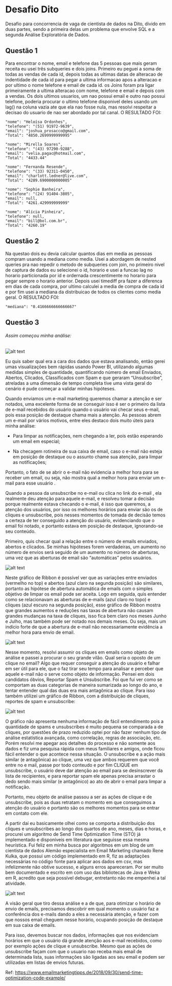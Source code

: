 # Desafio Dito
Desafio para concorrencia de vaga de cientista de dados na Dito, divido em duas partes, sendo a primeira delas um problema que envolve SQL e a segunda Análise Exploratória de Dados.

## Questão 1
Para encontrar o nome, email e telefone das 5 pessoas que mais geram receita eu usei três subqueries e dois joins. Primeiro eu peguei a soma de todas as vendas de cada id, depois todas as ultimas datas de alteracao de indentidade de cada id para pegar a ultima informacao apos a alteracao e por ultimo o nome telefone e email de cada id. os Joins foram pra ligar primeiramente a ultima alteracao com nome, telefone e email e depois com a vendas. Os dois ultimos usuarios, um nao possui email e outro nao possui telefone, poderia procurar o ultimo telefone disponivel deles usando um lag() na coluna vazia ate que ela nao fosse nula, mas resolvi respeitar a decisao do usuario de nao ser abordado por tal canal. O RESULTADO FOI:

    "nome": "Heloísa Ordonhes",
    "telefone": "(51) 91972-9639",
    "email": "joshua_prosacco@gmail.com",
    "Total": "4850.2699999999995"

    "nome": "Mirella Soares",
    "telefone": "(43) 97290-9288",
    "email": "velia.pagac@hotmail.com",
    "Total": "4433.44"

    "nome": "Fernanda Resende",
    "telefone": "(33) 92311-0450",
    "email": "charlott.ledner@live.com",
    "Total": "4289.6900000000005"
 
    "nome": "Sophie Banheira",
    "telefone": "(24) 91404-3805",
    "email": null,
    "Total": "4261.429999999999"
    
    "nome": "Alícia Pinheira",
    "telefone": null,
    "email": "bill@bol.com.br",
    "Total": "4260.19"
## Questão 2
Na questao dois eu devia calcular quantos dias em media as pessoas compram usando a mediana como media. Usei a abordagem de nested queries pra nao repedir o metodo de subqueries com join, no primeiro nivel de captura de dados eu selecionei o id, horario e usei a funcao lag no horario particionada por id e ordernada crescentimente no horario para pegar sempre o horario anterior. Depois usei timediff pra fazer a diferenca em dias de cada compra, por ultimo calculei a media de compra de cada id e por fim usei a mediana da distribuicao de todos os clientes como media geral. O RESULTADO FOI:

    "mediana": "0.4166666666666667"

## Questão 3
###### Assim começou minha análise:

![alt text](https://github.com/eleuuterio/desafiodito/blob/master/pictures/Capturar.PNG)

Eu quis saber qual era a cara dos dados que estava analisando, então gerei umas visualizações bem rápidas  usando Power BI, utilizando algumas medidas simples de quantidade, quantificando número de email Enviados, Abertos, Clicados, Classificados com Spam e que geraram “Unsubscribe”, atreladas a uma dimensão de tempo completa tive uma vista geral do cenário é pude começar a validar minhas hipóteses.

Quando enviamos um e-mail marketing queremos chamar a atenção e ser notados, uma excelente forma de se conseguir isso é ser o primeiro da lista de e-mail recebidos do usuário quando o usuário vai checar seus e-mail, pois essa posição de destaque chama mais a atenção.
As pessoas abrem um e-mail por vários motivos, entre eles destaco dois muito úteis para minha análise:

- Para limpar as notificações, nem chegando a ler, pois estão esperando um email em especial;

- Na checagem rotineira de sua caixa de email, caso o e-mail não esteja em posição de destaque ou o assunto chame sua atenção, para limpar as notificações;

Portanto, o fato de se abrir o e-mail não evidencia a melhor hora para se receber um email, ou seja, não mostra qual a melhor hora para enviar um  e-mail para esse usuário . 

Quando a pessoa da unsubscribe no e-mail ou clica no link do e-mail , ela realmente deu atenção para aquele e-mail, e resolveu tomar a decisão porque realmente estava checando o e-mail, é isso que queremos, a atenção dos usuários, por isso os melhores horários para enviar são os de cliques e unsubscribe, pois nesses momentos de tomada de decisão temos a certeza de ter conseguido a atenção do usuário, evidenciando que o email foi notado, e portanto estava em posição de destaque, ignorando-se seu conteúdo.

Primeiro, quis checar qual a relação entre o número de emails enviados, abertos e clicados. Se minhas hipóteses forem verdadeiras, um aumento no número de envios será seguido de um aumento no número de aberturas, uma vez que as aberturas de email são “automáticas”  pelos usuários.

![alt text](https://github.com/eleuuterio/desafiodito/blob/master/pictures/2.PNG)

Neste gráfico de Ribbon é possível ver que as variações entre enviados (vermelho no top) e abertos (azul claro na segunda posição) são similares, portanto as hipótese de abertura automática de emails com o simples objetivo de limpar os email pode ser aceita. 
Logo em seguida, quis entender como se relacionavam as aberturas de e-mails (azul claro no topo) e cliques (azul escuro na segunda posição), esse gráfico de Ribbon mostra que grandes aumentos e reduções nas taxas de abertura não causam grandes mudanças na taxa de cliques, isso fica bem claro nos meses Junho e Julho, mas também pode ser notado nos demais meses. Ou seja, mais um indício forte de que a abertura de e-mail não necessariamente evidência a melhor hora para envio de email.

![alt text](https://github.com/eleuuterio/desafiodito/blob/master/pictures/sem%20enviadas.PNG)

Nesse momento, resolvi assumir os cliques em emails como objeto de análise e passei a procurar o seu grande vilão.  Qual seria o oposto de um clique no email? Algo que requer conseguir a atenção do usuário e falhar em ser útil para ele, que o faz tirar seu tempo para analisar e perceber que aquele e-mail não o serve como objeto de informação. Pensei em dois candidatos óbvios, Reportar Spam e Unsubscribe.
Foi que fui ver como se comportam as duas categorias de maneira sumarizada ao longo do ano, e tentar entender qual das duas era mais antagônica ao clique. Para isso também utilizei um gráfico de Ribbon, com a distribuição de cliques, reportes de spam e unsubscribe:

![alt text](https://github.com/eleuuterio/desafiodito/blob/master/pictures/cliques%20spam%20e%20unsubriscrible.PNG)

O gráfico não apresenta nenhuma informação de fácil entendimento pois a quantidade de spams e unsubscribes é muito pequena se comparada a de cliques,  por questões de prazo reduzido optei por não fazer nenhum tipo de análise estatística avançada, como correlação, regras de associação, etc. Porém resolvi me apegar aos detalhes do processo e não somente aos dados e fiz uma pesquisa rápida com meus familiares e amigos, onde ficou fácil entender o que acontece nessa situação. O unsubscribe e a ação mais  similar (e antagônica) ao clique, uma vez que ambos requerem que você entre no e mail, passe por todo conteudo e por fim CLIQUE em unsubscribe, o usuário deve dar atenção ao email para se desinscrever da lista de recipientes, e para reportar spam ele apenas precisa arrastar o dedo sendo mais similar (e antagônico) ao ato de abrir o email para limpar a notificação.

Portanto, meu objeto de análise passou a ser as ações de clique e de unsubscribe, pois as duas retratam o momento em que conseguimos a atenção do usuário e portanto são os melhores momentos para se entrar em contato com ele.

A partir daí eu basicamente olhei como se comporta a distribuição dos cliques e unsubscribes ao longo dos quartos de ano, meses, dias e horas, e procurei um algoritmo de Send Time Optimization Time (STO) já implementado e disponíveis em literatura que seguisse essa mesma heurística. Fui feliz em minha busca por algoritmos em um blog de um cientista de dados Alemão especialista em Email Marketing chamado Rene Kulka, que possui um código implementado em R, fiz as adaptações necessárias no código fonte para aplicar aos dados em csv, mas infelizmente não obtive sucesso, e alguns erros apareceram. Por ser muito bem documentado e escrito em com uso das bibliotecas de Java e Weka em R, acredito que seja possível debugar, entretanto não me empenhei a tal atividade.

![alt text](https://github.com/eleuuterio/desafiodito/blob/master/pictures/cliques%20por%20hora.PNG)

A visão geral que tiro dessa análise e a de que, para otimizar o horário de envio de emails, precisamos descobrir em qual momento o usuário faz a conferência dos e-mails dando a eles a necessária atenção, e fazer com que nossos email cheguem nesse horário, ocupando posição de destaque em sua caixa de emails. 

Para isso, devemos buscar nos dados, informações que nos evidenciam horários em que o usuário dá grande atenção aos e-mail recebidos, como por exemplo ações de clique e unsubscribe. Mesmo que as ações de unsubscribe façam com que o usuario nao receba mais email de determinada lista, suas informações são ligadas aos seu email e podem ser utilizadas em listas de envios futuras.

Ref: https://www.emailmarketingtipps.de/2018/09/30/send-time-optimization-code-example/
